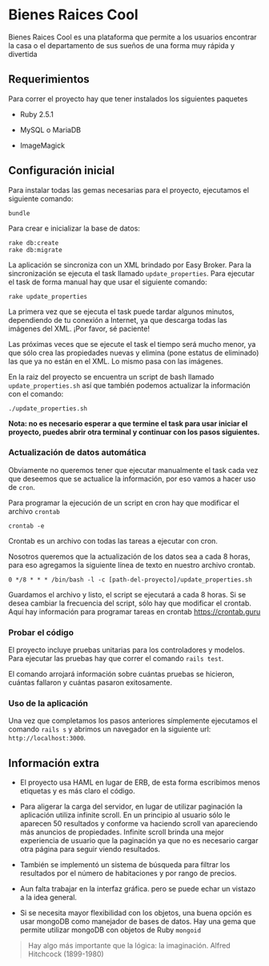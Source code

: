 # Bienes Raices Cool

Bienes Raices Cool es una plataforma que permite a los usuarios encontrar la casa 
o el departamento de sus sueños de una forma muy rápida y divertida


## Requerimientos

Para correr el proyecto hay que tener instalados los siguientes paquetes

* Ruby 2.5.1

* MySQL o MariaDB

* ImageMagick



## Configuración inicial
Para instalar todas las gemas necesarias para el proyecto, ejecutamos el siguiente comando:

```
bundle
```

Para crear e inicializar la base de datos:

```
rake db:create
rake db:migrate
```

La aplicación se sincroniza con un XML brindado por Easy Broker. Para la sincronización se
ejecuta el task llamado `update_properties`. Para ejecutar el task de forma manual hay que usar el siguiente comando:

```
rake update_properties
```

La primera vez que se ejecuta el task puede tardar algunos minutos, dependiendo de tu conexión a Internet, ya que descarga todas las imágenes
del XML. ¡Por favor, sé paciente!


Las próximas veces que se ejecute el task el tiempo será mucho menor, ya que sólo crea las propiedades nuevas y elimina (pone estatus de eliminado) las que ya no están en el XML.
Lo mismo pasa con las imágenes. 

En la raiz del proyecto se encuentra un script de bash llamado `update_properties.sh` así que también podemos actualizar la información con el comando:
```
./update_properties.sh
```

**Nota: no es necesario esperar a que termine el task para usar iniciar el proyecto, puedes abrir otra terminal y continuar con los pasos siguientes.**

### Actualización de datos automática
Obviamente no queremos tener que ejecutar manualmente el task cada vez que deseemos que se actualice la información, por eso vamos a hacer uso de `cron`.

Para programar la ejecución de un script en cron hay que modificar el archivo `crontab`

```
crontab -e
```

Crontab es un archivo con todas las tareas a ejecutar con cron.

Nosotros queremos que la actualización de los datos sea a cada 8 horas, para eso agregamos la siguiente línea de texto en nuestro archivo crontab.

```
0 */8 * * * /bin/bash -l -c [path-del-proyecto]/update_properties.sh
```

Guardamos el archivo y listo, el script se ejecutará a cada 8 horas. Si se desea cambiar la frecuencia del script, sólo hay que modificar el crontab. Aquí hay información para programar tareas en crontab https://crontab.guru

### Probar el código

El proyecto incluye pruebas unitarias para los controladores y modelos. Para ejecutar las pruebas hay que correr el comando `rails test`.

El comando arrojará información sobre cuántas pruebas se hicieron, cuántas fallaron y cuántas pasaron exitosamente.

### Uso de la aplicación
Una vez que completamos los pasos anteriores símplemente ejecutamos el comando `rails s` y abrimos un navegador en la siguiente url: `http://localhost:3000`.

## Información extra
* El proyecto usa HAML en lugar de ERB, de esta forma escribimos menos etiquetas y es más claro el código.

* Para aligerar la carga del servidor, en lugar de utilizar paginación la aplicación utiliza infinite scroll. En un principio al usuario sólo le aparecen 50 resultados y conforme va haciendo scroll van apareciendo más anuncios de propiedades. Infinite scroll brinda una mejor experiencia de usuario que la paginación ya que no es necesario cargar otra página para seguir viendo resultados.

* También se implementó un sistema de búsqueda para filtrar los resultados por el número de habitaciones y por rango de precios.

* Aun falta trabajar en la interfaz gráfica. pero se puede echar un vistazo a la idea general.

* Si se necesita mayor flexibilidad con los objetos, una buena opción es usar mongoDB como manejador de bases de datos. Hay una gema que permite utilizar mongoDB con objetos de Ruby `mongoid`

>Hay algo más importante que la lógica: la imaginación.
>Alfred Hitchcock (1899-1980) 


